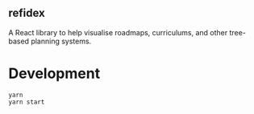 ## refidex

A React library to help visualise roadmaps, curriculums, and other tree-based planning systems.


# Development

```
yarn
yarn start
```
